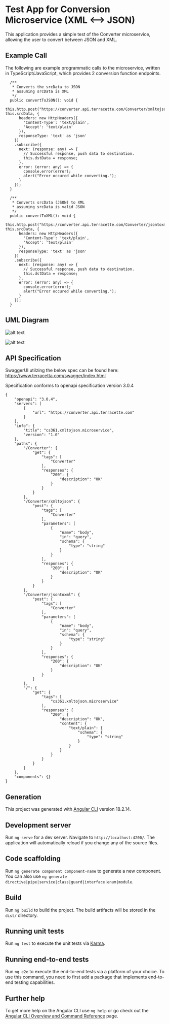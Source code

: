 # Test App for Conversion Microservice (XML <--> JSON)

This application provides a simple test of the Converter microservice, allowing the user to convert between JSON and XML.

## Example Call

The following are example programmatic calls to the microservice, written in TypeScript/JavaScript, which provides 2 conversion function endpoints.

```
  /**
   * Converts the srcData to JSON
   * assuming srcData is XML
   */
  public convertToJSON(): void {
    this.http.post("https://converter.api.terracette.com/Converter/xmltojson", this.srcData, {
      headers: new HttpHeaders({
        'Content-Type': 'text/plain',
        'Accept': 'text/plain'
      }),
      responseType: 'text' as 'json'
    })
    .subscribe({
      next: (response: any) => {
        // Successful response, push data to destination.
        this.dstData = response;
      },
      error: (error: any) => {
        console.error(error);
        alert("Error occured while converting.");
      }
    });
  }
```

```
  /**
   * Converts srcData (JSON) to XML
   * assuming srcData is valid JSON
   */
  public convertToXML(): void {
    this.http.post("https://converter.api.terracette.com/Converter/jsontoxml", this.srcData, {
      headers: new HttpHeaders({
        'Content-Type': 'text/plain',
        'Accept': 'text/plain'
      }),
      responseType: 'text' as 'json'
    })
    .subscribe({
      next: (response: any) => {
        // Successful response, push data to destination.
        this.dstData = response;
      },
      error: (error: any) => {
        console.error(error);
        alert("Error occured while converting.");
      }
    });
  }
```

## UML Diagram
![alt text](https://github.com/h5aaimtron/Test-App/xmltojson-uml.png "XML to JSON UML Diagram")

![alt text](https://github.com/h5aaimtron/Test-App/jsontoxml-uml.png "JSON to XML UML Diagram")


## API Specification

SwaggerUI utilzing the below spec can be found here: https://www.terracetta.com/swagger/index.html

Specification conforms to openapi specification version 3.0.4

```
{
    "openapi": "3.0.4",
    "servers": [
        {
            "url": "https://converter.api.terracette.com"
        }
    ],
    "info": {
        "title": "cs361.xmltojson.microservice",
        "version": "1.0"
    },
    "paths": {
        "/Converter": {
            "get": {
                "tags": [
                    "Converter"
                ],
                "responses": {
                    "200": {
                        "description": "OK"
                    }
                }
            }
        },
        "/Converter/xmltojson": {
            "post": {
                "tags": [
                    "Converter"
                ],
                "parameters": [
                    {
                        "name": "body",
                        "in": "query",
                        "schema": {
                            "type": "string"
                        }
                    }
                ],
                "responses": {
                    "200": {
                        "description": "OK"
                    }
                }
            }
        },
        "/Converter/jsontoxml": {
            "post": {
                "tags": [
                    "Converter"
                ],
                "parameters": [
                    {
                        "name": "body",
                        "in": "query",
                        "schema": {
                            "type": "string"
                        }
                    }
                ],
                "responses": {
                    "200": {
                        "description": "OK"
                    }
                }
            }
        },
        "/": {
            "get": {
                "tags": [
                    "cs361.xmltojson.microservice"
                ],
                "responses": {
                    "200": {
                        "description": "OK",
                        "content": {
                            "text/plain": {
                                "schema": {
                                    "type": "string"
                                }
                            }
                        }
                    }
                }
            }
        }
    },
    "components": {}
}
```

## Generation

This project was generated with [Angular CLI](https://github.com/angular/angular-cli) version 18.2.14.

## Development server

Run `ng serve` for a dev server. Navigate to `http://localhost:4200/`. The application will automatically reload if you change any of the source files.

## Code scaffolding

Run `ng generate component component-name` to generate a new component. You can also use `ng generate directive|pipe|service|class|guard|interface|enum|module`.

## Build

Run `ng build` to build the project. The build artifacts will be stored in the `dist/` directory.

## Running unit tests

Run `ng test` to execute the unit tests via [Karma](https://karma-runner.github.io).

## Running end-to-end tests

Run `ng e2e` to execute the end-to-end tests via a platform of your choice. To use this command, you need to first add a package that implements end-to-end testing capabilities.

## Further help

To get more help on the Angular CLI use `ng help` or go check out the [Angular CLI Overview and Command Reference](https://angular.dev/tools/cli) page.
